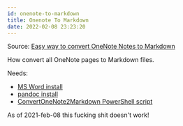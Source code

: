 ```yaml
---
id: onenote-to-markdown
title: Onenote To Markdown
date: 2022-02-08 23:23:20
---
```


Source: [Easy way to convert OneNote Notes to Markdown](https://medium.com/security-privacy-risk-management-blockchain/easy-way-to-convert-onenote-notes-to-markdown-e9558a989397)

How convert all OneNote pages to Markdown files.

Needs:

- [MS Word install](../windows/office/office-install)
- [pandoc install](pandoc-install)
- [ConvertOneNote2Markdown PowerShell script](https://github.com/nixsee/ConvertOneNote2MarkDown)

As of 2021-feb-08 this fucking shit doesn't work!
